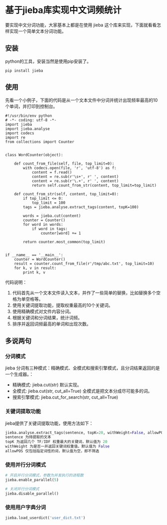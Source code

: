 # 基于jieba库实现中文词频统计

要实现中文分词功能，大家基本上都是在使用 jieba 这个库来实现，下面就看看怎样实现一个简单文本分词功能。

## 安装
python的工具，安装当然是使用pip安装了。
``` shell
pip install jieba
```

## 使用

先看一个小例子，下面的代码是从一个文本文件中分词并统计出现频率最高的10个单词，并打印到控制台。
``` shell
#!/usr/bin/env python
# -*- coding: utf-8 -*-
import jieba
import jieba.analyse
import codecs
import re
from collections import Counter


class WordCounter(object):

    def count_from_file(self, file, top_limit=0):
        with codecs.open(file, 'r', 'utf-8') as f:
            content = f.read()
            content = re.sub(r'\s+', r' ', content)
            content = re.sub(r'\.+', r' ', content)
            return self.count_from_str(content, top_limit=top_limit)

    def count_from_str(self, content, top_limit=0):
        if top_limit <= 0:
            top_limit = 100
        tags = jieba.analyse.extract_tags(content, topK=100)

        words = jieba.cut(content)
        counter = Counter()
        for word in words:
            if word in tags:
                counter[word] += 1

        return counter.most_common(top_limit)


if __name__ == '__main__':
    counter = WordCounter()
    result = counter.count_from_file(r'/tmp/abc.txt', top_limit=10)
    for k, v in result:
        print k, v
```

代码说明：
1. 代码首先从一个文本文件读入文本，并作了一些简单的替换，比如替换多个空格为单空格等。
2. 使用关键词提取功能，提取权重最高的10个关键词。
3. 使用精确模式对文件内容分词。
4. 根据关键词和分词结果，统计词频。
5. 排序并返回词频最高的单词和出现次数。

## 多说两句

### 分词模式
jieba 分词有三种模式：精确模式、全模式和搜索引擎模式，且分词结果返回的是一个生成器。：
- 精确模式: jieba.cut(str)  默认实现。
- 全模式: jieba.cut(str, cut_all=True) 全模式是把文本分成尽可能多的词。
- 搜索引擎模式: jieba.cut_for_search(str, cut_all=True)

### 关键词提取功能
jieba提供了关键词提取功能，使用方法如下：
``` python
jieba.analyse.extract_tags(sentence, topK=20, withWeight=False, allowPOS=())
sentence 为待提取的文本
topK 为返回几个 TF/IDF 权重最大的关键词，默认值为 20
withWeight 为是否一并返回关键词权重值，默认值为 False
allowPOS 仅包括指定词性的词，默认值为空，即不筛选
```

### 使用并行分词模式
``` python
# 开启并行分词模式，参数为并发执行的进程数
jieba.enable_parallel(5)

# 关闭并行分词模式
jieba.disable_parallel()
```

### 使用用户字典分词
``` python
jieba.load_userdict('user_dict.txt')
```
